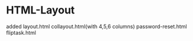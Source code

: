 # HTML-Layout
added layout.html collayout.html(with 4,5,6 columns) password-reset.html fliptask.html  
